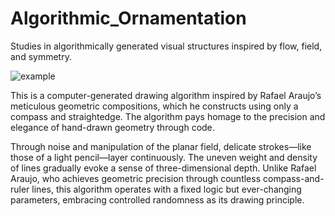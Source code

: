 # Algorithmic_Ornamentation
Studies in algorithmically generated visual structures inspired by flow, field, and symmetry.

![example](https://github.com/user-attachments/assets/500b8541-beee-42ce-bacf-c2986dd6cf0d)

This is a computer-generated drawing algorithm inspired by Rafael Araujo’s meticulous geometric compositions, which he constructs using only a compass and straightedge. The algorithm pays homage to the precision and elegance of hand-drawn geometry through code.

Through noise and manipulation of the planar field, delicate strokes—like those of a light pencil—layer continuously. The uneven weight and density of lines gradually evoke a sense of three-dimensional depth. Unlike Rafael Araujo, who achieves geometric precision through countless compass-and-ruler lines, this algorithm operates with a fixed logic but ever-changing parameters, embracing controlled randomness as its drawing principle.
